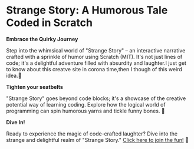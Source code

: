 # Strange Story: A Humorous Tale Coded in Scratch

**Embrace the Quirky Journey**

Step into the whimsical world of "Strange Story" – an interactive narrative crafted with a sprinkle of humor using Scratch (MIT). It's not just lines of code; it's a delightful adventure filled with absurdity and laughter.I just get to know about this creatve site in corona time,then I though of this weird idea.🌟

**Tighten your seatbelts**

"Strange Story" goes beyond code blocks; it's a showcase of the creative potential way of learning coding. Explore how the logical world of programming can spin humorous yarns and tickle funny bones. 🚀

**Dive In!**

Ready to experience the magic of code-crafted laughter? Dive into the strange and delightful realm of "Strange Story." [Click here to join the fun!](https://scratch.mit.edu/projects/410193959) 🚀
